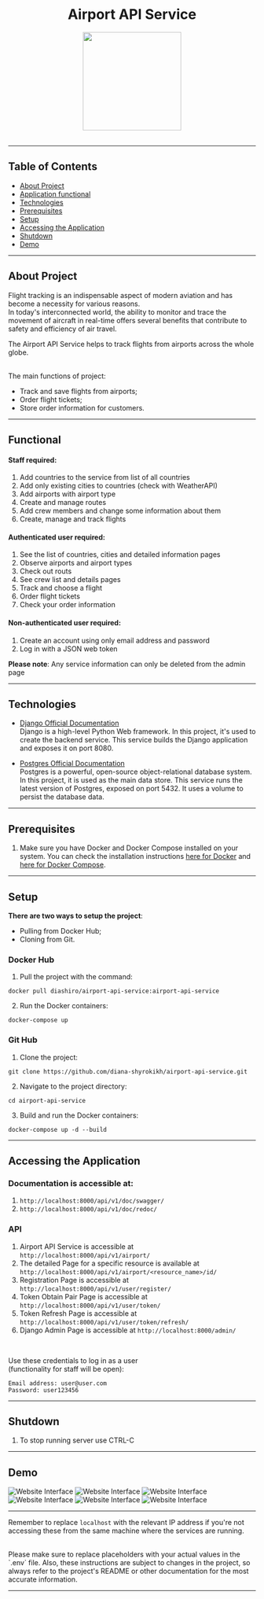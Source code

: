 <div align="center">

# Airport API Service
 
<img src="readme_images/logo.svg" height="200">
</div>

<br>

<hr>

## Table of Contents

- [About Project](#about-project)
- [Application functional](#functional)
- [Technologies](#technologies)
- [Prerequisites](#prerequisites)
- [Setup](#setup)
- [Accessing the Application](#accessing-the-application)
- [Shutdown](#shutdown)
- [Demo](#demo)


<hr>

## About Project

Flight tracking is an indispensable aspect of modern aviation and has become a necessity for various reasons. 
<br>
In today's interconnected world, the ability to monitor and trace the movement of aircraft in real-time 
offers several benefits that contribute to safety and efficiency of air travel.

The Airport API Service helps to track flights from airports across the whole globe.

<br>
The main functions of project:

- Track and save flights from airports;
- Order flight tickets;
- Store order information for customers.

<hr>

## Functional

#### Staff required:

1. Add countries to the service from list of all countries
2. Add only existing cities to countries (check with WeatherAPI)
3. Add airports with airport type
4. Create and manage routes
5. Add crew members and change some information about them
6. Create, manage and track flights

#### Authenticated user required:

1. See the list of countries, cities and detailed information pages
2. Observe airports and airport types
3. Check out routs
4. See crew list and details pages
5. Track and choose a flight
6. Order flight tickets
7. Check your order information

#### Non-authenticated user required:
1. Create an account using only email address and password
2. Log in with a JSON web token

<b>Please note</b>: 
Any service information can only be deleted from the admin page


<hr>

## Technologies

- [Django Official Documentation](https://docs.djangoproject.com/)
<br>Django is a high-level Python Web framework. In this project, it's used to create the backend service. This service builds the Django application and exposes it on port 8080.


- [Postgres Official Documentation](https://www.postgresql.org/docs/)
<br>Postgres is a powerful, open-source object-relational database system. In this project, it is used as the main data store. This service runs the latest version of Postgres, exposed on port 5432. It uses a volume to persist the database data.
<hr>



## Prerequisites

1. Make sure you have Docker and Docker Compose installed on your system. 
You can check the installation instructions [here for Docker](https://docs.docker.com/get-docker/) 
and [here for Docker Compose](https://docs.docker.com/compose/install/).

<hr>

## Setup

<b>There are two ways to setup the project</b>:
- Pulling from Docker Hub;
- Cloning from Git.

### Docker Hub

1. Pull the project with the command:
```
docker pull diashiro/airport-api-service:airport-api-service
```
2. Run the Docker containers:
```
docker-compose up
```

### Git Hub

1. Clone the project:
```
git clone https://github.com/diana-shyrokikh/airport-api-service.git
```
2. Navigate to the project directory:
```
cd airport-api-service
```
3. Build and run the Docker containers:
```
docker-compose up -d --build
```

<hr>

## Accessing the Application

### Documentation is accessible at:
1. `http://localhost:8000/api/v1/doc/swagger/`
2. `http://localhost:8000/api/v1/doc/redoc/`

### API
1. Airport API Service is accessible at `http://localhost:8000/api/v1/airport/`
2. The detailed Page for a specific resource is available at `http://localhost:8000/api/v1/airport/<resource_name>/id/`
3. Registration Page is accessible at `http://localhost:8000/api/v1/user/register/`
4. Token Obtain Pair Page is accessible at `http://localhost:8000/api/v1/user/token/`
5. Token Refresh Page is accessible at `http://localhost:8000/api/v1/user/token/refresh/`
6. Django Admin Page is accessible at `http://localhost:8000/admin/`

<br>

Use these credentials to log in as a user
<br>(functionality for staff will be open):

    Email address: user@user.com
    Password: user123456

<hr>

## Shutdown

1. To stop running server use CTRL-C

<hr>

## Demo

![Website Interface](readme_images/demo/api_root.png)
![Website Interface](readme_images/demo/flight_list.png)
![Website Interface](readme_images/demo/flight_detail.png)
![Website Interface](readme_images/demo/order_list.png)
![Website Interface](readme_images/demo/order_detail.png)
![Website Interface](readme_images/demo/token_refresh.png)

<hr>

Remember to replace `localhost` with the relevant IP address if you're not accessing these 
from the same machine where the services are running.

<br>
Please make sure to replace placeholders with your actual values in the `.env` file. 
Also, these instructions are subject to changes in the project, 
so always refer to the project's README or other documentation for the most accurate information.

<hr>
